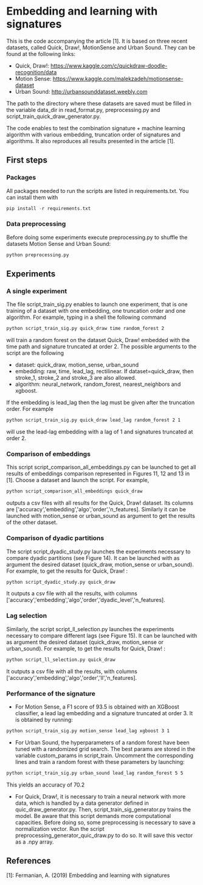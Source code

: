 # Embedding and learning with signatures

This is the code accompanying the article [1]. It is based on three recent
datasets, called Quick, Draw!, MotionSense and Urban Sound. They can be found at
the following links:

* Quick, Draw!: https://www.kaggle.com/c/quickdraw-doodle-recognition/data
* Motion Sense: https://www.kaggle.com/malekzadeh/motionsense-dataset
* Urban Sound: http://urbansounddataset.weebly.com

The path to the directory where these datasets are saved must be filled in the
variable data_dir in read_format.py, preprocessing.py and
script_train_quick_draw_generator.py.

The code enables to test the combination signature + machine learning algorithm
with various embedding, truncation order of signatures and algorithms. It also
reproduces all results presented in the article [1].

## First steps

### Packages

All packages needed to run the scripts are listed in requirements.txt. You can
install them with

```python
pip install -r requirements.txt
```

### Data preprocessing

Before doing some experiments execute preprocessing.py to shuffle the
datasets Motion Sense and Urban Sound:

```bash
python preprocessing.py
```

## Experiments

### A single experiment

The file script_train_sig.py enables to launch one experiment, that is one
training of a dataset with one embedding, one truncation order and one
algorithm. For example, typing in a shell the following command

```bash
python script_train_sig.py quick_draw time random_forest 2
```

will train a random forest on the dataset Quick, Draw! embedded with the time
path and signature truncated at order 2. The possible arguments to the script
are the following

* dataset: quick_draw, motion_sense, urban_sound
* embedding: raw, time, lead_lag, rectilinear. If dataset=quick_draw, then
stroke_1, stroke_2 and stroke_3 are also allowed.
* algorithm: neural_network, random_forest, nearest_neighbors and xgboost.

If the embedding is lead_lag then the lag must be given after the truncation
order. For example

```bash
python script_train_sig.py quick_draw lead_lag random_forest 2 1
```

will use the lead-lag embedding with a lag of 1 and signatures truncated at
order 2.

### Comparison of embeddings

This script script_comparison_all_embeddings.py can be launched to get all 
results of embeddings comparison represented in Figures 11, 12 and 13 in [1].
Choose a dataset and launch the script. For example,

```bash
python script_comparison_all_embeddings quick_draw
```

outputs a csv files with all results for the Quick, Draw! dataset. Its columns
are ['accuracy','embedding','algo','order','n_features]. Similarly it can be
launched with motion_sense or urban_sound as argument to get the results of the
other dataset.


### Comparison of dyadic partitions

The script script_dyadic_study.py launches the experiments necessary to compare
dyadic partitions (see Figure 14). It can be launched with as argument the
desired dataset (quick_draw, motion_sense or urban_sound). For example, to get
the results for Quick, Draw! :

```bash
python script_dyadic_study.py quick_draw
```

It outputs a csv file with all the results, with columns
['accuracy','embedding','algo','order','dyadic_level','n_features].

### Lag selection

Similarly, the script script_ll_selection.py launches the experiments necessary
to compare different lags (see Figure 15). It can be launched with as argument 
the desired dataset (quick_draw, motion_sense or urban_sound). For example, to
get the results for Quick, Draw! :

```bash
python script_ll_selection.py quick_draw
```

It outputs a csv file with all the results, with columns
['accuracy','embedding','algo','order','ll','n_features].

### Performance of the signature

* For Motion Sense, a F1 score of 93.5 is obtained with an XGBoost classifier, a
lead lag embedding and a signature truncated at order 3. It is obtained by
running:

```bash
python script_train_sig.py motion_sense lead_lag xgboost 3 1
```

* For Urban Sound, the hyperparameters of a random forest have been tuned with a
randomized grid search. The best params are stored in the variable custom_params
in script_train. Uncomment the corresponding lines and train a random forest
with these parameters by launching:

```bash
python script_train_sig.py urban_sound lead_lag random_forest 5 5
```
This yields an accuracy of 70.2

* For Quick, Draw!, it is necessary to train a neural network with more data,
which is handled by a data generator defined in quic_draw_generator.py. Then,
script_train_sig_generator.py trains the model. Be aware that this script
demands more computational capacities. Before doing so, some preprocessing is
necessary to save a normalization vector. Run the script
preprocessing_generator_quic_draw.py to do so. It will save this vector as a
.npy array.

## References

[1]: Fermanian, A. (2019) Embedding and learning with signatures 








